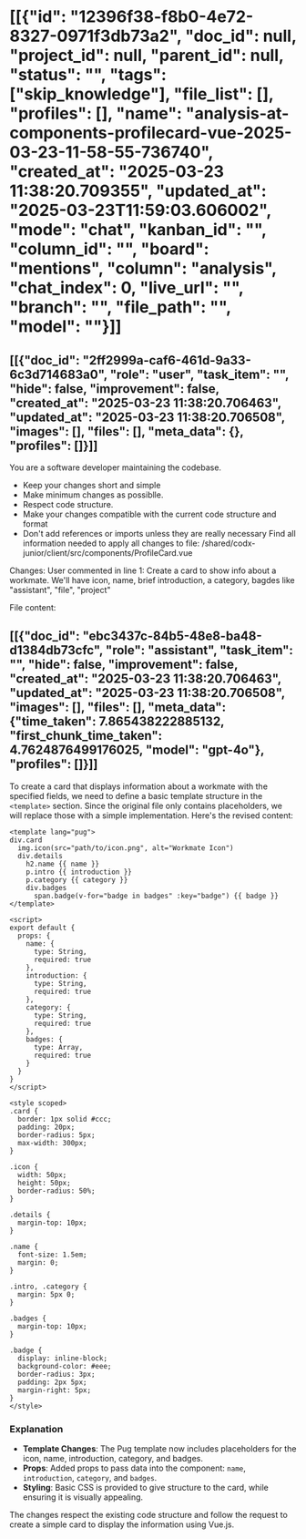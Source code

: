 # [[{"id": "12396f38-f8b0-4e72-8327-0971f3db73a2", "doc_id": null, "project_id": null, "parent_id": null, "status": "", "tags": ["skip_knowledge"], "file_list": [], "profiles": [], "name": "analysis-at-components-profilecard-vue-2025-03-23-11-58-55-736740", "created_at": "2025-03-23 11:38:20.709355", "updated_at": "2025-03-23T11:59:03.606002", "mode": "chat", "kanban_id": "", "column_id": "", "board": "mentions", "column": "analysis", "chat_index": 0, "live_url": "", "branch": "", "file_path": "", "model": ""}]]
## [[{"doc_id": "2ff2999a-caf6-461d-9a33-6c3d714683a0", "role": "user", "task_item": "", "hide": false, "improvement": false, "created_at": "2025-03-23 11:38:20.706463", "updated_at": "2025-03-23 11:38:20.706508", "images": [], "files": [], "meta_data": {}, "profiles": []}]]
You are a software developer maintaining the codebase.
* Keep your changes short and simple
* Make minimum changes as possiblle.
* Respect code structure.
* Make your changes compatible with the current code structure and format
* Don't add references or imports unless they are really necessary
Find all information needed to apply all changes to file: /shared/codx-junior/client/src/components/ProfileCard.vue

Changes:
User commented in line 1: Create a card to show info about a workmate. We'll have icon, name, brief introduction, a category, bagdes like "assistant", "file", "project"

File content:
<template lang="pug">
@codx-ok, please-wait...: Create a card to show info about a workmate. We'll have icon, name, brief introduction, a category, bagdes like "assistant", "file", "project"
</template>
## [[{"doc_id": "ebc3437c-84b5-48e8-ba48-d1384db73cfc", "role": "assistant", "task_item": "", "hide": false, "improvement": false, "created_at": "2025-03-23 11:38:20.706463", "updated_at": "2025-03-23 11:38:20.706508", "images": [], "files": [], "meta_data": {"time_taken": 7.865438222885132, "first_chunk_time_taken": 4.7624876499176025, "model": "gpt-4o"}, "profiles": []}]]
To create a card that displays information about a workmate with the specified fields, we need to define a basic template structure in the `<template>` section. Since the original file only contains placeholders, we will replace those with a simple implementation. Here's the revised content:

```vue
<template lang="pug">
div.card
  img.icon(src="path/to/icon.png", alt="Workmate Icon")
  div.details
    h2.name {{ name }}
    p.intro {{ introduction }}
    p.category {{ category }}
    div.badges
      span.badge(v-for="badge in badges" :key="badge") {{ badge }}
</template>

<script>
export default {
  props: {
    name: {
      type: String,
      required: true
    },
    introduction: {
      type: String,
      required: true
    },
    category: {
      type: String,
      required: true
    },
    badges: {
      type: Array,
      required: true
    }
  }
}
</script>

<style scoped>
.card {
  border: 1px solid #ccc;
  padding: 20px;
  border-radius: 5px;
  max-width: 300px;
}

.icon {
  width: 50px;
  height: 50px;
  border-radius: 50%;
}

.details {
  margin-top: 10px;
}

.name {
  font-size: 1.5em;
  margin: 0;
}

.intro, .category {
  margin: 5px 0;
}

.badges {
  margin-top: 10px;
}

.badge {
  display: inline-block;
  background-color: #eee;
  border-radius: 3px;
  padding: 2px 5px;
  margin-right: 5px;
}
</style>
```

### Explanation
- **Template Changes**: The Pug template now includes placeholders for the icon, name, introduction, category, and badges.
- **Props**: Added props to pass data into the component: `name`, `introduction`, `category`, and `badges`.
- **Styling**: Basic CSS is provided to give structure to the card, while ensuring it is visually appealing.

The changes respect the existing code structure and follow the request to create a simple card to display the information using Vue.js.
